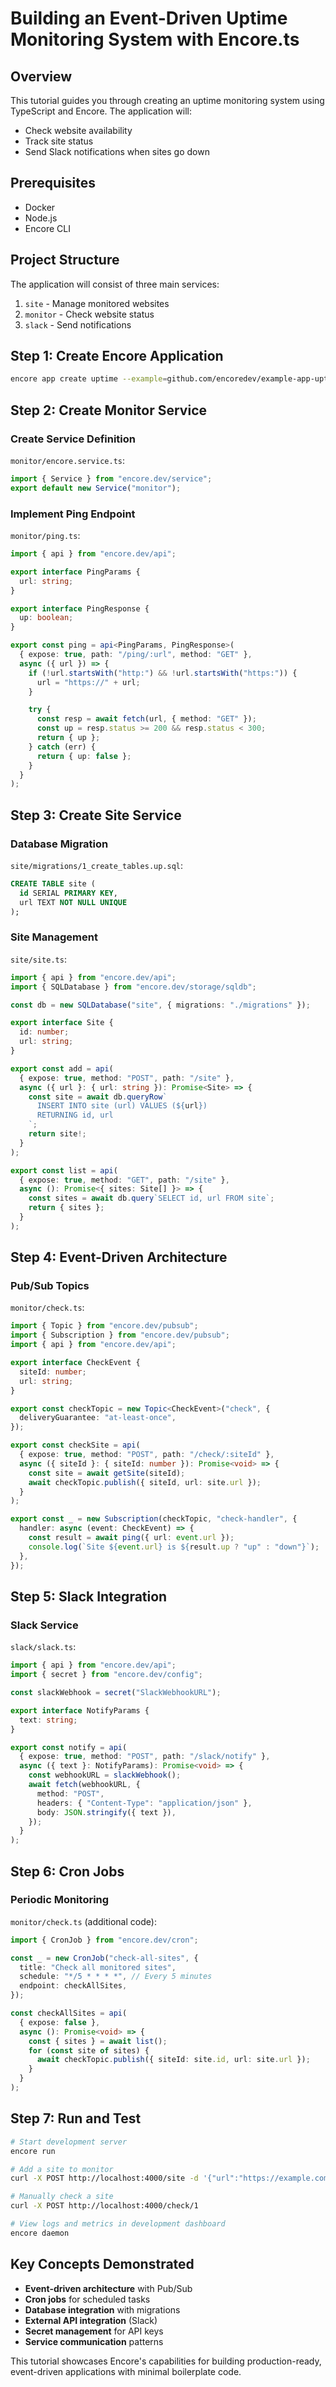 # Building an Event-Driven Uptime Monitoring System with Encore.ts

## Overview

This tutorial guides you through creating an uptime monitoring system using TypeScript and Encore. The application will:
- Check website availability
- Track site status
- Send Slack notifications when sites go down

## Prerequisites

- Docker
- Node.js
- Encore CLI

## Project Structure

The application will consist of three main services:
1. `site` - Manage monitored websites
2. `monitor` - Check website status
3. `slack` - Send notifications

## Step 1: Create Encore Application

```bash
encore app create uptime --example=github.com/encoredev/example-app-uptime/tree/starting-point-ts
```

## Step 2: Create Monitor Service

### Create Service Definition

`monitor/encore.service.ts`:
```typescript
import { Service } from "encore.dev/service";
export default new Service("monitor");
```

### Implement Ping Endpoint

`monitor/ping.ts`:
```typescript
import { api } from "encore.dev/api";

export interface PingParams {
  url: string;
}

export interface PingResponse {
  up: boolean;
}

export const ping = api<PingParams, PingResponse>(
  { expose: true, path: "/ping/:url", method: "GET" },
  async ({ url }) => {
    if (!url.startsWith("http:") && !url.startsWith("https:")) {
      url = "https://" + url;
    }

    try {
      const resp = await fetch(url, { method: "GET" });
      const up = resp.status >= 200 && resp.status < 300;
      return { up };
    } catch (err) {
      return { up: false };
    }
  }
);
```

## Step 3: Create Site Service

### Database Migration

`site/migrations/1_create_tables.up.sql`:
```sql
CREATE TABLE site (
  id SERIAL PRIMARY KEY,
  url TEXT NOT NULL UNIQUE
);
```

### Site Management

`site/site.ts`:
```typescript
import { api } from "encore.dev/api";
import { SQLDatabase } from "encore.dev/storage/sqldb";

const db = new SQLDatabase("site", { migrations: "./migrations" });

export interface Site {
  id: number;
  url: string;
}

export const add = api(
  { expose: true, method: "POST", path: "/site" },
  async ({ url }: { url: string }): Promise<Site> => {
    const site = await db.queryRow`
      INSERT INTO site (url) VALUES (${url})
      RETURNING id, url
    `;
    return site!;
  }
);

export const list = api(
  { expose: true, method: "GET", path: "/site" },
  async (): Promise<{ sites: Site[] }> => {
    const sites = await db.query`SELECT id, url FROM site`;
    return { sites };
  }
);
```

## Step 4: Event-Driven Architecture

### Pub/Sub Topics

`monitor/check.ts`:
```typescript
import { Topic } from "encore.dev/pubsub";
import { Subscription } from "encore.dev/pubsub";
import { api } from "encore.dev/api";

export interface CheckEvent {
  siteId: number;
  url: string;
}

export const checkTopic = new Topic<CheckEvent>("check", {
  deliveryGuarantee: "at-least-once",
});

export const checkSite = api(
  { expose: true, method: "POST", path: "/check/:siteId" },
  async ({ siteId }: { siteId: number }): Promise<void> => {
    const site = await getSite(siteId);
    await checkTopic.publish({ siteId, url: site.url });
  }
);

export const _ = new Subscription(checkTopic, "check-handler", {
  handler: async (event: CheckEvent) => {
    const result = await ping({ url: event.url });
    console.log(`Site ${event.url} is ${result.up ? "up" : "down"}`);
  },
});
```

## Step 5: Slack Integration

### Slack Service

`slack/slack.ts`:
```typescript
import { api } from "encore.dev/api";
import { secret } from "encore.dev/config";

const slackWebhook = secret("SlackWebhookURL");

export interface NotifyParams {
  text: string;
}

export const notify = api(
  { expose: true, method: "POST", path: "/slack/notify" },
  async ({ text }: NotifyParams): Promise<void> => {
    const webhookURL = slackWebhook();
    await fetch(webhookURL, {
      method: "POST",
      headers: { "Content-Type": "application/json" },
      body: JSON.stringify({ text }),
    });
  }
);
```

## Step 6: Cron Jobs

### Periodic Monitoring

`monitor/check.ts` (additional code):
```typescript
import { CronJob } from "encore.dev/cron";

const _ = new CronJob("check-all-sites", {
  title: "Check all monitored sites",
  schedule: "*/5 * * * *", // Every 5 minutes
  endpoint: checkAllSites,
});

const checkAllSites = api(
  { expose: false },
  async (): Promise<void> => {
    const { sites } = await list();
    for (const site of sites) {
      await checkTopic.publish({ siteId: site.id, url: site.url });
    }
  }
);
```

## Step 7: Run and Test

```bash
# Start development server
encore run

# Add a site to monitor
curl -X POST http://localhost:4000/site -d '{"url":"https://example.com"}'

# Manually check a site
curl -X POST http://localhost:4000/check/1

# View logs and metrics in development dashboard
encore daemon
```

## Key Concepts Demonstrated

- **Event-driven architecture** with Pub/Sub
- **Cron jobs** for scheduled tasks
- **Database integration** with migrations
- **External API integration** (Slack)
- **Secret management** for API keys
- **Service communication** patterns

This tutorial showcases Encore's capabilities for building production-ready, event-driven applications with minimal boilerplate code.